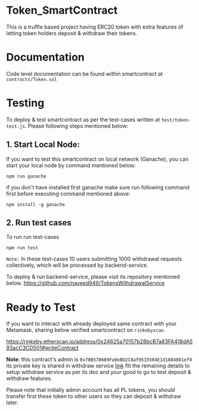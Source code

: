 # Token_SmartContract
This is a truffle based project having ERC20 token with extra features of letting token holders deposit &amp; withdraw their tokens.

# Documentation
Code level documentation can be found within smartcontract at `contracts/Token.sol`

# Testing
To deploy & test smartcontract as per the test-cases written at `test/token-test.js`. Please following steps mentioned below:

## 1. Start Local Node:
If you want to test this smartcontract on local network (Ganache), you can start your local node by command mentioned below:
```code
npm run ganache
```
if you don't have installed first ganache make sure run following command first before executing command mentioned above:
```code
npm install -g ganache
```

## 2. Run test cases
To run run test-cases
```code
npm run test
```
`Note:` In these test-cases 10 users submitting 1000 withdrawal requests collectively, which will be processed by backend-service.

To deploy & run backend-service, please visit its repository mentioned below.
https://github.com/naveed949/TokensWithdrawalService

# Ready to Test
If you want to interact with already deployed same contract with your Metamask, sharing below verified smartcontract on `rinkebyscan`.

https://rinkeby.etherscan.io/address/0x24625a70157b28bcB7a83FA418dA593acC3CD501#writeContract

**Note**: this contract's admin is `0x70B570609Fa0eBD2C8af9515504E1d1884081ef9` its private key is shared in withdraw service [link](https://github.com/naveed949/TokensWithdrawalService/blob/a4b2da72bdd48c08b7454726ca681277b455f60b/utils/constants.json#L4) fill the remaining details to setup withdraw service as per its doc and your good to go to test deposit & withdraw features.

Please note that initially admin account has all PL tokens, you should transfer first these token to other users so they can deposit & withdraw later.
